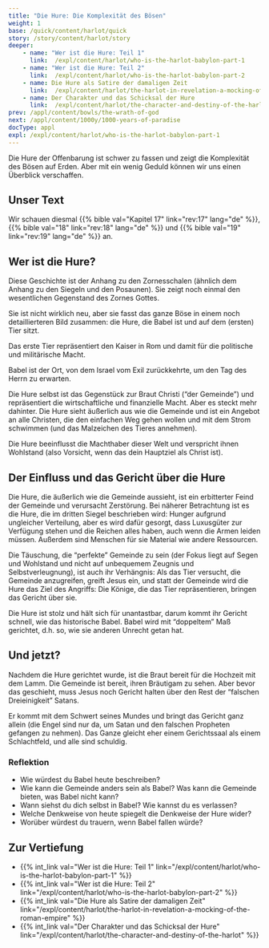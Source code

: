 ```yaml
---
title: "Die Hure: Die Komplexität des Bösen"
weight: 1
base: /quick/content/harlot/quick
story: /story/content/harlot/story
deeper:
    - name: "Wer ist die Hure: Teil 1"
      link:  /expl/content/harlot/who-is-the-harlot-babylon-part-1
    - name: "Wer ist die Hure: Teil 2"
      link:  /expl/content/harlot/who-is-the-harlot-babylon-part-2
    - name: Die Hure als Satire der damaligen Zeit
      link:  /expl/content/harlot/the-harlot-in-revelation-a-mocking-of-the-roman-empire
    - name: Der Charakter und das Schicksal der Hure
      link:  /expl/content/harlot/the-character-and-destiny-of-the-harlot
prev: /appl/content/bowls/the-wrath-of-god
next: /appl/content/1000y/1000-years-of-paradise
docType: appl
expl: /expl/content/harlot/who-is-the-harlot-babylon-part-1
---
```


Die Hure der Offenbarung ist schwer zu fassen und zeigt die Komplexität des Bösen auf Erden. Aber mit ein wenig Geduld können wir uns einen Überblick verschaffen.

## Unser Text

<a name="2f15"></a>
Wir schauen diesmal {{% bible val="Kapitel 17" link="rev:17" lang="de" %}}, {{% bible val="18" link="rev:18" lang="de" %}} und {{% bible val="19" link="rev:19" lang="de" %}} an.

## Wer ist die Hure?

<a name="a7b2"></a>
Diese Geschichte ist der Anhang zu den Zornesschalen (ähnlich dem Anhang zu den Siegeln und den Posaunen). Sie zeigt noch einmal den wesentlichen Gegenstand des Zornes Gottes.

Sie ist nicht wirklich neu, aber sie fasst das ganze Böse in einem noch detaillierteren Bild zusammen: die Hure, die Babel ist und auf dem (ersten) Tier sitzt.

Das erste Tier repräsentiert den Kaiser in Rom und damit für die politische und militärische Macht.

Babel ist der Ort, von dem Israel vom Exil zurückkehrte, um den Tag des Herrn zu erwarten.

Die Hure selbst ist das Gegenstück zur Braut Christi (“der Gemeinde”) und repräsentiert die wirtschaftliche und finanzielle Macht. Aber es steckt mehr dahinter. Die Hure sieht äußerlich aus wie die Gemeinde und ist ein Angebot an alle Christen, die den einfachen Weg gehen wollen und mit dem Strom schwimmen (und das Malzeichen des Tieres annehmen).

Die Hure beeinflusst die Machthaber dieser Welt und verspricht ihnen Wohlstand (also Vorsicht, wenn das dein Hauptziel als Christ ist).

## Der Einfluss und das Gericht über die Hure

<a name="c64e"></a>
Die Hure, die äußerlich wie die Gemeinde aussieht, ist ein erbitterter Feind der Gemeinde und verursacht Zerstörung. Bei näherer Betrachtung ist es die Hure, die im dritten Siegel beschrieben wird: Hunger aufgrund ungleicher Verteilung, aber es wird dafür gesorgt, dass Luxusgüter zur Verfügung stehen und die Reichen alles haben, auch wenn die Armen leiden müssen. Außerdem sind Menschen für sie Material wie andere Ressourcen.

Die Täuschung, die “perfekte” Gemeinde zu sein (der Fokus liegt auf Segen und Wohlstand und nicht auf unbequemem Zeugnis und Selbstverleugnung), ist auch ihr Verhängnis: Als das Tier versucht, die Gemeinde anzugreifen, greift Jesus ein, und statt der Gemeinde wird die Hure das Ziel des Angriffs: Die Könige, die das Tier repräsentieren, bringen das Gericht über sie.

Die Hure ist stolz und hält sich für unantastbar, darum kommt ihr Gericht schnell, wie das historische Babel. Babel wird mit “doppeltem” Maß gerichtet, d.h. so, wie sie anderen Unrecht getan hat.

## Und jetzt?

<a name="6092"></a>
Nachdem die Hure gerichtet wurde, ist die Braut bereit für die Hochzeit mit dem Lamm. Die Gemeinde ist bereit, ihren Bräutigam zu sehen. Aber bevor das geschieht, muss Jesus noch Gericht halten über den Rest der “falschen Dreieinigkeit” Satans.

Er kommt mit dem Schwert seines Mundes und bringt das Gericht ganz allein (die Engel sind nur da, um Satan und den falschen Propheten gefangen zu nehmen). Das Ganze gleicht eher einem Gerichtssaal als einem Schlachtfeld, und alle sind schuldig.

### Reflektion

<a name="7dcc"></a>
- Wie würdest du Babel heute beschreiben?
- Wie kann die Gemeinde anders sein als Babel? Was kann die Gemeinde bieten, was Babel nicht kann?
- Wann siehst du dich selbst in Babel? Wie kannst du es verlassen?
- Welche Denkweise von heute spiegelt die Denkweise der Hure wider?
- Worüber würdest du trauern, wenn Babel fallen würde?

## Zur Vertiefung

<a name="e2a7"></a>
- {{% int_link val="Wer ist die Hure: Teil 1" link="/expl/content/harlot/who-is-the-harlot-babylon-part-1" %}}
- {{% int_link val="Wer ist die Hure: Teil 2" link="/expl/content/harlot/who-is-the-harlot-babylon-part-2" %}}
- {{% int_link val="Die Hure als Satire der damaligen Zeit" link="/expl/content/harlot/the-harlot-in-revelation-a-mocking-of-the-roman-empire" %}}
- {{% int_link val="Der Charakter und das Schicksal der Hure" link="/expl/content/harlot/the-character-and-destiny-of-the-harlot" %}}

